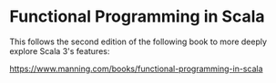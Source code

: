 # Functional Programming in Scala

This follows the second edition of the following book to more deeply explore Scala 3's features:

https://www.manning.com/books/functional-programming-in-scala
